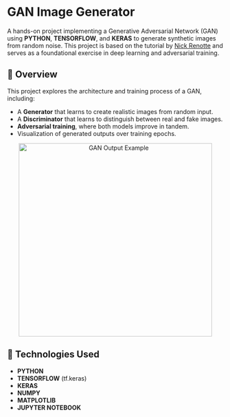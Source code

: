 # GAN Image Generator

A hands-on project implementing a Generative Adversarial Network (GAN) using **PYTHON**, **TENSORFLOW**, and **KERAS** to generate synthetic images from random noise. This project is based on the tutorial by [Nick Renotte](https://youtu.be/AALBGpLbj6Q?si=lDs2Gw9Q9AEvwWH9) and serves as a foundational exercise in deep learning and adversarial training.

## 📌 Overview

This project explores the architecture and training process of a GAN, including:
- A **Generator** that learns to create realistic images from random input.
- A **Discriminator** that learns to distinguish between real and fake images.
- **Adversarial training**, where both models improve in tandem.
- Visualization of generated outputs over training epochs.

<p align="center">
  <img src="generated_sample.gif" width="450" alt="GAN Output Example"/>
</p>

## 🚀 Technologies Used

- **PYTHON**
- **TENSORFLOW** (tf.keras)
- **KERAS**
- **NUMPY**
- **MATPLOTLIB**
- **JUPYTER NOTEBOOK**

